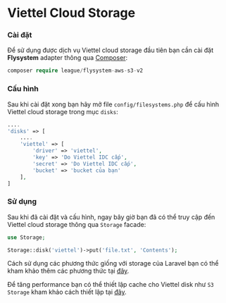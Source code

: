 Viettel Cloud Storage
===============================

### Cài đặt 

Để sử dụng được dịch vụ Viettel cloud storage đầu tiên bạn cần cài đặt **Flysystem** adapter thông qua [Composer](https://getcomposer.org):

```php
composer require league/flysystem-aws-s3-v2
```

### Cấu hình

Sau khi cài đặt xong bạn hãy mở file `config/filesystems.php` để cấu hình Viettel cloud storage trong mục `disks`:

```php
....
'disks' => [
    ....
    'viettel' => [
        'driver' => 'viettel',
        'key' => 'Do Viettel IDC cấp',
        'secret' => 'Do Viettel IDC cấp',
        'bucket' => 'bucket của bạn'
    ],
]
```

### Sử dụng

Sau khi đã cài đặt và cấu hình, ngay bây giờ bạn đã có thể truy cập đến Viettel cloud storage thông qua `Storage` facade:

```php
use Storage;

Storage::disk('viettel')->put('file.txt', 'Contents');
```

Cách sử dụng các phương thức giống với storage của Laravel bạn có thể kham khảo thêm các phương thức tại 
[đây](https://laravel.com/docs/master/filesystem).

Để tăng performance bạn có thể thiết lập cache cho Viettel disk như `S3 Storage` kham khảo cách thiết lập tại 
[đây](https://laravel.com/docs/master/filesystem#configuration).
